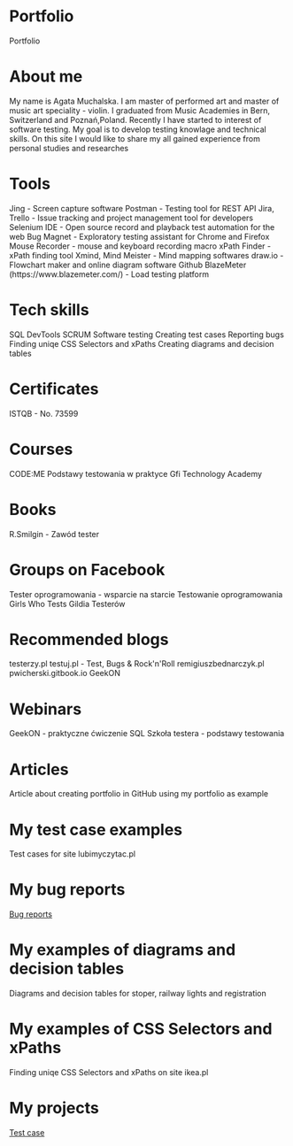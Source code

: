 # Portfolio

Portfolio

<h1>About me</h1>
My name is Agata Muchalska. I am master of performed art and master of music art speciality - violin. I graduated from Music Academies in Bern, Switzerland and Poznań,Poland. Recently I have started to interest of software testing. My goal is to develop testing knowlage and technical skills. On this site I would like to share my all gained experience from personal studies and researches

<h1>Tools</h1>
Jing - Screen capture software
Postman - Testing tool for REST API
Jira, Trello - Issue tracking and project management tool for developers
Selenium IDE - Open source record and playback test automation for the web
Bug Magnet - Exploratory testing assistant for Chrome and Firefox
Mouse Recorder - mouse and keyboard recording macro
xPath Finder - xPath finding tool
Xmind, Mind Meister - Mind mapping softwares
draw.io - Flowchart maker and online diagram software
Github
BlazeMeter (https://www.blazemeter.com/) - Load testing platform

<h1>Tech skills</h1>
SQL
DevTools
SCRUM
Software testing
Creating test cases
Reporting bugs
Finding uniqe CSS Selectors and xPaths
Creating diagrams and decision tables

<h1>Certificates</h1>
ISTQB - No. 73599

<h1>Courses</h1>
CODE:ME Podstawy testowania w praktyce
Gfi Technology Academy

<h1>Books</h1>
R.Smilgin - Zawód tester

<h1>Groups on Facebook</h1>
Tester oprogramowania - wsparcie na starcie
Testowanie oprogramowania
Girls Who Tests
Gildia Testerów

<h1>Recommended blogs</h1>
testerzy.pl
testuj.pl - Test, Bugs & Rock'n'Roll
remigiuszbednarczyk.pl
pwicherski.gitbook.io
GeekON

<h1>Webinars</h1>
GeekON - praktyczne ćwiczenie SQL
Szkoła testera - podstawy testowania

<h1>Articles</h1>
Article about creating portfolio in GitHub using my portfolio as example

<h1>My test case examples</h1>
Test cases for site lubimyczytac.pl

<h1>My bug reports</h1>
<a href="https://docs.google.com/document/d/10AaW_0m_LiWHRHeG08x3bo4cT_qYHh5lb_hY4_QxNIs/edit" target="_blank" rel="noopener noreferrer">Bug reports</a>

<h1>My examples of diagrams and decision tables</h1>
Diagrams and decision tables for stoper, railway lights and registration

<h1>My examples of CSS Selectors and xPaths</h1>
Finding uniqe CSS Selectors and xPaths on site ikea.pl

<h1>My projects</h1>

<a href="https://docs.google.com/spreadsheets/d/1PTwKa9PpbUowTkgXR9_EAGmyGmlhmdknsHo82p7C5Os/edit?usp=sharing" target="_blank" rel="noopener noreferrer">Test case</a>
